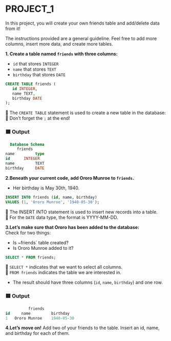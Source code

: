 # PROJECT_1
In this project, you will create your own friends table and add/delete data from it!

The instructions provided are a general guideline. Feel free to add more columns, insert more data, and create more tables.


**1. Create a table named `friends` with three columns:**                                    
* `id` that stores `INTEGER`                                    
* `name` that stores `TEXT`                                       
* `birthday` that stores `DATE`
```SQL
CREATE TABLE friends (
   id INTEGER,
   name TEXT,
   birthday DATE
);
```
📝 The `CREATE TABLE` statement is used to create a new table in the database:
📝 Don’t forget the `;` at the end!

### 🟩 Output
```SQL
  Database Schema
     friends
name	     type
id	    INTEGER
name	     TEXT
birthday     DATE
```
**2.Beneath your current code, add Ororo Munroe to `friends`.**                       
* Her birthday is May 30th, 1940.
```SQL
INSERT INTO friends (id, name, birthday) 
VALUES (1, 'Ororo Munroe', '1940-05-30');
```
📝 The INSERT INTO statement is used to insert new records into a table.                          
📝 For the `DATE` data type, the format is YYYY-MM-DD.

**3.Let’s make sure that Ororo has been added to the database:**                       
Check for two things:                                
* Is ~friends` table created?
* Is Ororo Munroe added to it?
```SQL
SELECT * FROM friends;
```
📝 `SELECT *` indicates that we want to select all columns.                           
📝 `FROM friends` indicates the table we are interested in.
* The result should have three columns (`id`, `name`, `birthday`) and one row.
### 🟩 Output
```SQL
          friends
id	   name	        birthday
1	Ororo Munroe	1940-05-30
```
**4.Let’s move on!**
Add two of your friends to the table.
Insert an id, name, and birthday for each of them.











